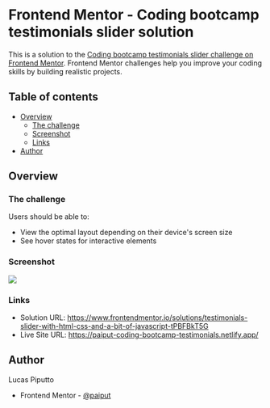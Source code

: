 # Frontend Mentor - Coding bootcamp testimonials slider solution

This is a solution to the [Coding bootcamp testimonials slider challenge on Frontend Mentor](https://www.frontendmentor.io/challenges/coding-bootcamp-testimonials-slider-4FNyLA8JL). Frontend Mentor challenges help you improve your coding skills by building realistic projects. 

## Table of contents

- [Overview](#overview)
  - [The challenge](#the-challenge)
  - [Screenshot](#screenshot)
  - [Links](#links)
- [Author](#author)

## Overview

### The challenge

Users should be able to:

- View the optimal layout depending on their device's screen size
- See hover states for interactive elements

### Screenshot

![](./assets/design/desktop-design.jpg)

### Links

- Solution URL: https://www.frontendmentor.io/solutions/testimonials-slider-with-html-css-and-a-bit-of-javascript-tPBFBkT5G
- Live Site URL: https://paiput-coding-bootcamp-testimonials.netlify.app/

## Author

Lucas Piputto

- Frontend Mentor - [@paiput](https://www.frontendmentor.io/profile/paiput)